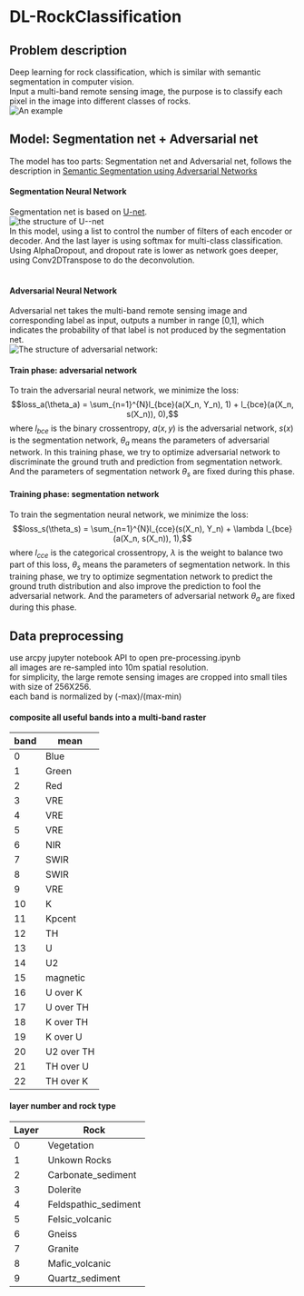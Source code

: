 # DL-RockClassification
<script type="text/javascript" src="http://cdn.mathjax.org/mathjax/latest/MathJax.js?config=default"></script>
## Problem description
Deep learning for rock classification, which is similar with semantic segmentation in computer vision.<br>
Input a multi-band remote sensing image, the purpose is to classify each pixel in the image into different classes of rocks.<br>
![An example](https://github.com/chenyz0601/DL-RockClassification/blob/master/img/example.png)<br>
## Model: Segmentation net + Adversarial net
The model has too parts: Segmentation net and Adversarial net, follows the description in [Semantic Segmentation using Adversarial Networks](https://arxiv.org/pdf/1611.08408.pdf)<br> 
#### Segmentation Neural Network
Segmentation net is based on [U-net](https://arxiv.org/pdf/1505.04597.pdf).<br>
![the structure of U--net](https://lmb.informatik.uni-freiburg.de/people/ronneber/u-net/u-net-architecture.png)<br>
In this model, using a list to control the number of filters of each encoder or decoder. And the last layer is using softmax for multi-class classification.<br>
Using AlphaDropout, and dropout rate is lower as network goes deeper, using Conv2DTranspose to do the deconvolution.<br>
<br>
#### Adversarial Neural Network
Adversarial net takes the multi-band remote sensing image and corresponding label as input, outputs a number in range [0,1], which indicates the probability of that label is not produced by the segmentation net.<br> 
![The structure of adversarial network:](https://github.com/chenyz0601/DL-RockClassification/blob/master/img/AdversarialNet.png)<br>
#### Train phase: adversarial network
To train the adversarial neural network, we minimize the loss:<br>
$$loss_a(\theta_a) = \sum_{n=1}^{N}l_{bce}(a(X_n, Y_n), 1) + l_{bce}(a(X_n, s(X_n)), 0),$$
where $l_{bce}$ is the binary crossentropy, $a(x,y)$ is the adversarial network, $s(x)$ is the segmentation network, $\theta_a$ means the parameters of adversarial network. In this training phase, we try to optimize adversarial network to discriminate the ground truth and prediction from segmentation network. And the parameters of segmentation network $\theta_s$ are fixed during this phase.<br>
#### Training phase: segmentation network
To train the segmentation neural network, we minimize the loss:<br>
$$loss_s(\theta_s) = \sum_{n=1}^{N}l_{cce}(s(X_n), Y_n) + \lambda l_{bce}(a(X_n, s(X_n)), 1),$$
where $l_{cce}$ is the categorical crossentropy, $\lambda$ is the weight to balance two part of this loss, $\theta_s$ means the parameters of segmentation network. In this training phase, we try to optimize segmentation network to predict the ground truth distribution and also improve the prediction to fool the adversarial network. And the parameters of adversarial network $\theta_a$ are fixed during this phase.<br>
## Data preprocessing
use arcpy jupyter notebook API to open pre-processing.ipynb<br>
all images are re-sampled into 10m spatial resolution.<br>
for simplicity, the large remote sensing images are cropped into small tiles with size of 256X256.<br>
each band is normalized by (-max)/(max-min)<br>
#### composite all useful bands into a multi-band raster
| band  | mean |
|-------|------|
| 0     | Blue |
| 1     | Green |
| 2     | Red |
| 3     | VRE |
| 4     | VRE |
| 5     | VRE |
| 6     | NIR |
| 7     | SWIR |
| 8     | SWIR |
| 9     | VRE |
| 10    | K |
| 11    | Kpcent |
| 12    | TH |
| 13    | U |
| 14    | U2 |
| 15    | magnetic |
| 16    | U over K |
| 17    | U over TH |
| 18    | K over TH |
| 19    | K over U |
| 20    | U2 over TH |
| 21    | TH over U |
| 22    | TH over K |

#### layer number and rock type
| Layer | Rock |
|-------|------|
| 0     | Vegetation|
| 1     | Unkown Rocks|
| 2     | Carbonate_sediment|
| 3     | Dolerite|
| 4     | Feldspathic_sediment|
| 5     | Felsic_volcanic|
| 6     | Gneiss|
| 7     | Granite|
| 8     | Mafic_volcanic|
| 9     | Quartz_sediment|
